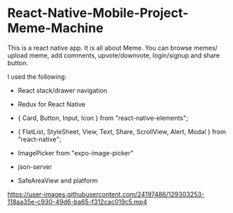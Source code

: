 # React-Native-Mobile-Project-Meme-Machine

This is a react native app. It is all about Meme. You can browse memes/ upload meme, add comments, upvote/downvote, login/signup and share button.

I used the following:

- React stack/drawer navigation

- Redux for React Native

- { Card, Button, Input, Icon } from "react-native-elements";

- { FlatList, StyleSheet, View, Text, Share, ScrollView, Alert, Modal } from "react-native";
- ImagePicker from "expo-image-picker"
- json-server
- SafeAreaView and platform



https://user-images.githubusercontent.com/24197486/129303253-118aa35e-c930-49d6-ba65-f312cac019c5.mp4





